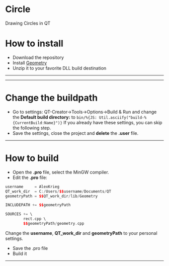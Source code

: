 # Circle
Drawing Circles in QT

# How to install
* Download the repository
* Install [Geometry](https://github.com/KROIA/Geometry) 
* Unzip it to your favorite DLL build destination
***
***
# Change the buildpath
* Go to settings:
QT-Creator->Tools->Options->Build & Run
and change the **Default build directory:** to
`
bin/%{JS: Util.asciify("build-%{CurrentBuild:Name}")}
`
If you already have these settings, you can skip the following step.
* Save the settings, close the project and **delete** the **.user** file.
***
# How to build
* Open the **.pro** file, select the MinGW compiler.
* Edit the **.pro** file:
```c++
username     = AlexKrieg
QT_work_dir  = C:/Users/$$username/Documents/QT
geometryPath = $$QT_work_dir/lib/Geometry

INCLUDEPATH += $$geometryPath

SOURCES += \
        rect.cpp \
        $$geometryPath/geometry.cpp
```
Change the **username**, **QT_work_dir** and **geometryPath** to your personal settings.
* Save the .pro file
* Build it
***
